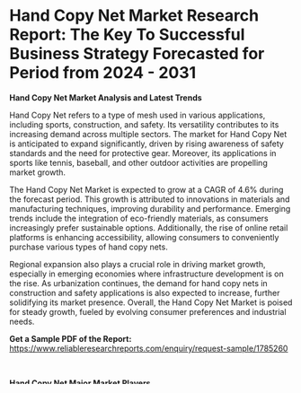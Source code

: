 <p><h1>Hand Copy Net Market Research Report: The Key To Successful Business Strategy Forecasted for Period from 2024 - 2031</h1></p><p><strong>Hand Copy Net Market Analysis and Latest Trends</strong></p>
<p><p>Hand Copy Net refers to a type of mesh used in various applications, including sports, construction, and safety. Its versatility contributes to its increasing demand across multiple sectors. The market for Hand Copy Net is anticipated to expand significantly, driven by rising awareness of safety standards and the need for protective gear. Moreover, its applications in sports like tennis, baseball, and other outdoor activities are propelling market growth.</p><p>The Hand Copy Net Market is expected to grow at a CAGR of 4.6% during the forecast period. This growth is attributed to innovations in materials and manufacturing techniques, improving durability and performance. Emerging trends include the integration of eco-friendly materials, as consumers increasingly prefer sustainable options. Additionally, the rise of online retail platforms is enhancing accessibility, allowing consumers to conveniently purchase various types of hand copy nets.</p><p>Regional expansion also plays a crucial role in driving market growth, especially in emerging economies where infrastructure development is on the rise. As urbanization continues, the demand for hand copy nets in construction and safety applications is also expected to increase, further solidifying its market presence. Overall, the Hand Copy Net Market is poised for steady growth, fueled by evolving consumer preferences and industrial needs.</p></p>
<p><strong>Get a Sample PDF of the Report:&nbsp;</strong> <a href="https://www.reliableresearchreports.com/enquiry/request-sample/1785260?utm_campaign=118&utm_medium=2&utm_source=Github&utm_content=ia&utm_term=08102024&utm_id=hand-copy-net">https://www.reliableresearchreports.com/enquiry/request-sample/1785260</a></p>
<p>&nbsp;</p>
<p><strong>Hand Copy Net Major Market Players</strong></p>
<p><p>The hand copy net market features a diverse range of players, each contributing uniquely to the industry's competitive landscape. Key players include Newell (Jarden Corporation), Shimano, and Globeride (Daiwa), all known for their innovative fishing gear and extensive distribution networks. </p><p>**Newell (Jarden Corporation)** focuses on a wide array of outdoor products, including fishing tackle. They have experienced stable market growth, driven by increasing outdoor recreational activities and a strong brand portfolio. </p><p>**Shimano** is a prominent player, renowned for its high-quality fishing rods and reels. The company is well-positioned in the market due to its investment in R&D and commitment to sustainability. Shimano's revenue from the fishing segment is significant, reflecting robust global demand for fishing equipment.</p><p>**Globeride (Daiwa)** specializes in fishing rods, reels, and accessories, recording substantial growth attributed to the rising popularity of fishing as a leisure activity. They emphasize product innovation, leading to a solid market presence in North America and Asia.</p><p>**Rapala VMC Corporation** and **Eagle Claw** are also vital players, noted for their strong brand loyalty and extensive product lines that cater to various fishing segments. Companies like **Okuma Fishing** and **Gamakatsu** leverage advanced technology to enhance product performance, appealing to both amateur and professional anglers.</p><p>In terms of sales revenue, Shimano reported approximately $3 billion in total sales, with a substantial portion generated from fishing equipment. Newell Brands generated around $2 billion in sales from its various segments, reflecting its diverse product range. The overall market is expected to see continued growth, driven by increasing participation in fishing activities and innovations in fishing gear, with the global fishing tackle market projected to expand significantly in the coming years.</p></p>
<p>&nbsp;</p>
<p><strong>What Are The Key Opportunities For Hand Copy Net Manufacturers?</strong></p>
<p><p>The Hand Copy Net market is experiencing steady growth, driven by increasing demand for personalized stationery and eco-friendly products. Market trends indicate a shift towards digital integration, sparking innovations like online customization platforms. This segment is expected to see a compound annual growth rate (CAGR) of approximately 5.2% over the next five years, fueled by rising disposable incomes and consumer desire for unique, handcrafted items. The future outlook is promising, as sustainability becomes a priority, leading to a surge in demand for recycled materials in hand copy products. Key players are focusing on expanding their product lines to capture emerging market segments.</p></p>
<p><strong>Inquire or Share Your Questions If Any Before Purchasing This Report:</strong> <a href="https://www.reliableresearchreports.com/enquiry/pre-order-enquiry/1785260?utm_campaign=118&utm_medium=2&utm_source=Github&utm_content=ia&utm_term=08102024&utm_id=hand-copy-net">https://www.reliableresearchreports.com/enquiry/pre-order-enquiry/1785260</a></p>
<p>&nbsp;</p>
<p><strong>Market Segmentation</strong></p>
<p><strong>The Hand Copy Net Market Analysis by types is segmented into:</strong></p>
<p><ul><li>1 Meter</li><li>2 Meters</li><li>3 Meters</li></ul></p>
<p><p>Hand Copy Net markets are categorized based on their length, specifically 1 Meter, 2 Meters, and 3 Meters. The 1 Meter market typically involves shorter, focused communication, making it suitable for quick interactions. The 2 Meters market provides a moderate distance that allows for more detailed exchanges while maintaining a personal touch. The 3 Meters market is ideal for in-depth discussions or presentations, offering a broader context and the opportunity for richer, more comprehensive interactions. Each type serves distinct communication needs.</p></p>
<p><strong>Purchase this Report:&nbsp;</strong><a href="https://www.reliableresearchreports.com/purchase/1785260?utm_campaign=118&utm_medium=2&utm_source=Github&utm_content=ia&utm_term=08102024&utm_id=hand-copy-net">https://www.reliableresearchreports.com/purchase/1785260</a></p>
<p>&nbsp;</p>
<p><strong>The Hand Copy Net Market Industry Research by Application is segmented into:</strong></p>
<p><ul><li>Online</li><li>Offline</li></ul></p>
<p><p>Hand Copy Net Market Application refers to a platform that facilitates the buying and selling of handwritten products or services, catering to both online and offline markets. In the online market, users can browse, customize, and purchase unique handwritten items through e-commerce websites or social media. Conversely, in the offline market, consumers can access hand-copy services at local shops, markets, or events, allowing for personal interactions and immediate transactions. Both avenues emphasize the value of personalized, handcrafted offerings.</p></p>
<p><a href="https://www.reliableresearchreports.com/hand-copy-net-market-r1785260?utm_campaign=118&utm_medium=2&utm_source=Github&utm_content=ia&utm_term=08102024&utm_id=hand-copy-net">&nbsp;https://www.reliableresearchreports.com/hand-copy-net-market-r1785260</a></p>
<p><strong>In terms of Region, the Hand Copy Net Market Players available by Region are:</strong></p>
<p>
    <p> <strong> North America: </strong>
        <ul>
            <li>United States</li>
            <li>Canada</li>
        </ul>
        </p> 
    <p> <strong> Europe: </strong>
        <ul>
            <li>Germany</li>
            <li>France</li>
            <li>U.K.</li>
            <li>Italy</li>
            <li>Russia</li>
        </ul>
        </p> 
    <p> <strong> Asia-Pacific: </strong>
        <ul>
            <li>China</li>
            <li>Japan</li>
            <li>South Korea</li>
            <li>India</li>
            <li>Australia</li>
            <li>China Taiwan</li>
            <li>Indonesia</li>
            <li>Thailand</li>
            <li>Malaysia</li>
        </ul>
        </p> 
    <p> <strong> Latin America: </strong>
        <ul>
            <li>Mexico</li>
            <li>Brazil</li>
            <li>Argentina Korea</li>
            <li>Colombia</li>
        </ul>
        </p> 
    <p> <strong> Middle East & Africa: </strong>
        <ul>
            <li>Turkey</li>
            <li>Saudi</li>
            <li>Arabia</li>
            <li>UAE</li>
            <li>Korea</li>
        </ul>
    </p>
    </p>
<p><p>The Hand Copy Net Market is poised for substantial growth across key regions, with North America and Europe leading the charge, projected to hold approximately 35% and 30% market share, respectively. The Asia-Pacific region is expected to experience rapid expansion, projected to capture 25% of the market, driven by increasing demand for personalized content. China's burgeoning market is anticipated to contribute about 10%, reflecting its growing interest in specialized hand-crafted services. Overall, North America and Europe are expected to dominate market valuation through 2025.</p></p>
<p><strong>Purchase this Report: </strong><a href="https://www.reliableresearchreports.com/purchase/1785260?utm_campaign=118&utm_medium=2&utm_source=Github&utm_content=ia&utm_term=08102024&utm_id=hand-copy-net">https://www.reliableresearchreports.com/purchase/1785260</a></p>
<p>&nbsp;<strong>Get a Sample PDF of the Report:&nbsp;&nbsp;</strong><a href="https://www.reliableresearchreports.com/enquiry/request-sample/1785260?utm_campaign=118&utm_medium=2&utm_source=Github&utm_content=ia&utm_term=08102024&utm_id=hand-copy-net">https://www.reliableresearchreports.com/enquiry/request-sample/1785260</a></p>
<p><strong></strong></p>
<p><p><a href="https://github.com/MoonZANDRA/Market-Research-Report-List-1/blob/main/sterile-fill-services-market.md?utm_campaign=118&utm_medium=2&utm_source=Github&utm_content=ia&utm_term=08102024&utm_id=hand-copy-net">Sterile Fill Services Market</a></p><p><a href="https://www.linkedin.com/pulse/comprehensive-magnetotherapy-machine-market-report-regional-0zgbc?utm_campaign=118&utm_medium=2&utm_source=Github&utm_content=ia&utm_term=08102024&utm_id=hand-copy-net">Magnetotherapy Machine Market</a></p><p><a href="https://issuu.com/reportprime-2/docs/clean-label-ingredients-market-size_87939081b1b665?utm_campaign=118&utm_medium=2&utm_source=Github&utm_content=ia&utm_term=08102024&utm_id=hand-copy-net">Clean Label Ingredients Market</a></p><p><a href="https://www.linkedin.com/pulse/grape-juice-concentrate-market-size-growth-industry-analysis-w9fzf?utm_campaign=118&utm_medium=2&utm_source=Github&utm_content=ia&utm_term=08102024&utm_id=hand-copy-net">Grape Juice Concentrate Market</a></p><p><a href="https://github.com/MatthewHernandez403/Market-Research-Report-List-1/blob/main/high-purity-barium-hydroxide-market.md?utm_campaign=118&utm_medium=2&utm_source=Github&utm_content=ia&utm_term=08102024&utm_id=hand-copy-net">High Purity Barium Hydroxide Market</a></p></p>
